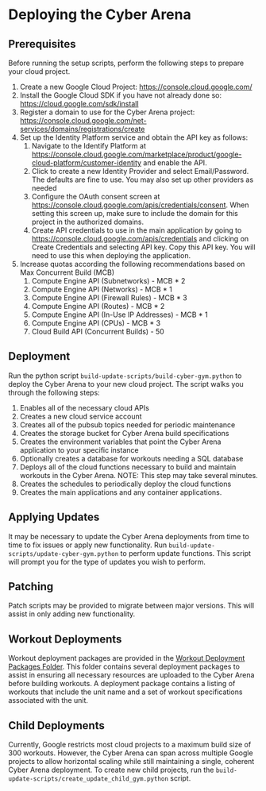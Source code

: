 # Deploying the Cyber Arena
## Prerequisites
Before running the setup scripts, perform the following steps to prepare your cloud project.
1. Create a new Google Cloud Project: https://console.cloud.google.com/
2. Install the Google Cloud SDK if you have not already done so: https://cloud.google.com/sdk/install
3. Register a domain to use for the Cyber Arena project: https://console.cloud.google.com/net-services/domains/registrations/create
4. Set up the Identity Platform service and obtain the API key as follows:
    1. Navigate to the Identify Platform at 
        https://console.cloud.google.com/marketplace/product/google-cloud-platform/customer-identity and enable the API.
    2. Click to create a new Identity Provider and select Email/Password. The defaults are fine to use. 
        You may also set up other providers as needed
    3. Configure the OAuth consent screen at https://console.cloud.google.com/apis/credentials/consent. 
        When setting this screen up, make sure to include the domain for this project in the authorized domains.
    4. Create API credentials to use in the main application by going to 
        https://console.cloud.google.com/apis/credentials and clicking on Create Credentials and selecting API key. 
        Copy this API key. You will need to use this when deploying the application.
5. Increase quotas according the following recommendations based on Max Concurrent Build (MCB)
    1. Compute Engine API (Subnetworks) - MCB * 2
    2. Compute Engine API (Networks) - MCB * 1
    3. Compute Engine API (Firewall Rules) - MCB * 3
    4. Compute Engine API (Routes) - MCB * 2
    5. Compute Engine API (In-Use IP Addresses) - MCB * 1
    6. Compute Engine API (CPUs) - MCB * 3
    7. Cloud Build API (Concurrent Builds) - 50

## Deployment
Run the python script `build-update-scripts/build-cyber-gym.python` to deploy the Cyber Arena to your new cloud project. 
The script walks you through the following steps:
1. Enables all of the necessary cloud APIs
2. Creates a new cloud service account
3. Creates all of the pubsub topics needed for periodic maintenance
4. Creates the storage bucket for Cyber Arena build specifications
5. Creates the environment variables that point the Cyber Arena application to your specific instance
6. Optionally creates a database for workouts needing a SQL database
7. Deploys all of the cloud functions necessary to build and maintain workouts in the Cyber Arena. NOTE: 
This step may take several minutes.
8. Creates the schedules to periodically deploy the cloud functions
9. Creates the main applications and any container applications.

## Applying Updates
It may be necessary to update the Cyber Arena deployments from time to time to fix issues or apply new functionality.
Run `build-update-scripts/update-cyber-gym.python` to perform update functions. This script will prompt you
for the type of updates you wish to perform.

## Patching
Patch scripts may be provided to migrate between major versions. This will assist in only adding new functionality.

## Workout Deployments
Workout deployment packages are provided in the [Workout Deployment Packages Folder](build-update-scripts/workout-deployment-packages).
This folder contains several deployment packages to assist in ensuring all necessary resources are uploaded to the
Cyber Arena before building workouts. A deployment package contains a listing of workouts that include the unit name
and a set of workout specifications associated with the unit.

## Child Deployments
Currently, Google restricts most cloud projects to a maximum build size of 300 workouts. However, the Cyber Arena
can span across multiple Google projects to allow horizontal scaling while still maintaining a single, coherent
Cyber Arena deployment. To create new child projects, run the `build-update-scripts/create_update_child_gym.python`
script.
